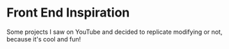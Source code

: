 # Front End Inspiration

Some projects I saw on YouTube and decided to replicate modifying or not, because it's cool and fun!
